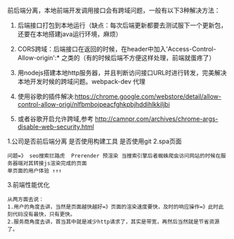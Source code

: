 
前后端分离，本地前端开发调用接口会有跨域问题，一般有以下3种解决方法：

1. 后端接口打包到本地运行（缺点：每次后端更新都要去测试服下一个更新包，还要在本地搭建java运行环境，麻烦）

2. CORS跨域：后端接口在返回的时候，在header中加入'Access-Control-Allow-origin':* 之类的（有的时候后端不方便这样处理，前端就蛋疼了）

3. 用nodejs搭建本地http服务器，并且判断访问接口URL时进行转发，完美解决本地开发时候的跨域问题。webpack-dev 代理

4. 使用谷歌的插件解决:https://chrome.google.com/webstore/detail/allow-control-allow-origi/nlfbmbojpeacfghkpbjhddihlkkiljbi

5. 或者谷歌开启允许跨域,参考 http://camnpr.com/archives/chrome-args-disable-web-security.html

1.公司是否前后端分离 是否使用构建工具 是否使用git
2.spa页面
```
问题=》 seo搜索拦路虎  Prerender 预渲染 当搜索引擎后者蜘蛛爬虫访问网站的时候在服务器端对其转接js渲染完成的页面
单页面的用户体验 ↑↑↑
```
3.前端性能优化
```
从两方面去说：
1.用户的角度去讲，当然是页面越快越好=》页面的渲染速度要快，及时的响应操作=》此时此刻代码没有最快，只有更快。
2.服务商角度去讲，首当其中就是减少http请求了，其实是带宽，再然后当然就是节省资源了。

```
